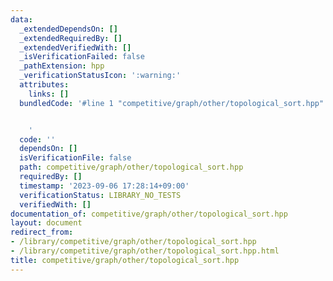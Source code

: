 ```yaml
---
data:
  _extendedDependsOn: []
  _extendedRequiredBy: []
  _extendedVerifiedWith: []
  _isVerificationFailed: false
  _pathExtension: hpp
  _verificationStatusIcon: ':warning:'
  attributes:
    links: []
  bundledCode: '#line 1 "competitive/graph/other/topological_sort.hpp"


    '
  code: ''
  dependsOn: []
  isVerificationFile: false
  path: competitive/graph/other/topological_sort.hpp
  requiredBy: []
  timestamp: '2023-09-06 17:28:14+09:00'
  verificationStatus: LIBRARY_NO_TESTS
  verifiedWith: []
documentation_of: competitive/graph/other/topological_sort.hpp
layout: document
redirect_from:
- /library/competitive/graph/other/topological_sort.hpp
- /library/competitive/graph/other/topological_sort.hpp.html
title: competitive/graph/other/topological_sort.hpp
---
```

